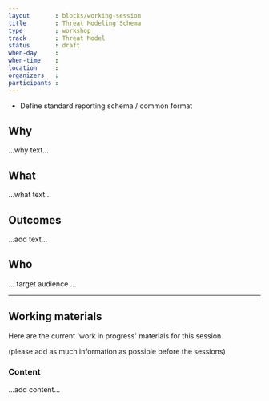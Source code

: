 ```yaml
---
layout       : blocks/working-session
title        : Threat Modeling Schema
type         : workshop
track        : Threat Model
status       : draft
when-day     : 
when-time    : 
location     : 
organizers   :
participants :
---
```


- Define standard reporting schema / common format

## Why

...why text...

## What

...what text...

## Outcomes

...add text...

## Who

... target audience ...

--- 

## Working materials

Here are the current 'work in progress' materials for this session 

(please add as much information as possible before the sessions)

### Content

...add content...
